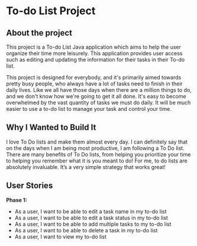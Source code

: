 # To-do List Project

## About the project

This project is a To-do List Java application which aims to help the user organize their time more leisurely. 
This application provides user access such as editing and updating the information for their tasks in their To-do list. 

This project is designed for everybody, and it's primarily aimed towards pretty busy people, who always have a lot of 
tasks need to finish in their daily lives. Like we all have those days when there are a million things to do, and we 
don't know how we're going to get it all done. It's easy to become overwhelmed by the vast quantity of tasks we must do
 daily. It will be much easier to use a to-do list to manage your task and control your time.

## Why I Wanted to Build It

I love To Do lists and make them almost every day. I can definitely say that on the days when I am being most 
productive, I am following a To Do list. There are many benefits of To Do lists, from helping you prioritize your time 
to helping you remember what it is you meant to do! For me, to do lists are absolutely invaluable. It’s a very simple 
strategy that works great! 

## User Stories

**Phase 1:**

- As a user, I want to be able to edit a task name in my to-do list
- As a user, I want to be able to edit a task status in my to-do list
- As a user, I want to be able to add multiple tasks to my to-do list
- As a user, I want to be able to delete a task in my to-do list
- As a user, I want to view my to-do list

